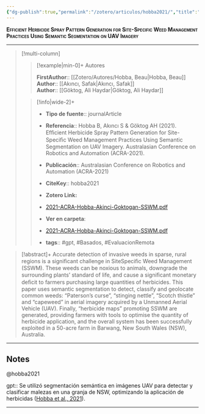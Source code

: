 ```yaml
---
{"dg-publish":true,"permalink":"/zotero/articulos/hobba2021/","title":"Efﬁcient Herbicide Spray Pattern Generation for Site-Speciﬁc Weed Management Practices Using Semantic Segmentation on UAV Imagery","tags":["#zotero"]}
---
```



<span style="font-variant:small-caps; font-weight: bold;">Efﬁcient Herbicide Spray Pattern Generation for Site-Speciﬁc Weed Management Practices Using Semantic Segmentation on UAV Imagery</span>

---


> [!multi-column]
>
>> [!example|min-0]+ Autores
>> 
>> **FirstAuthor**:: [[Zotero/Autores/Hobba, Beau\|Hobba, Beau]]  
>> **Author**:: [[Akıncı, Safak\|Akıncı, Safak]]  
>> **Author**:: [[Göktog, Ali Haydar\|Göktog, Ali Haydar]]  
 >
>
>> [!info|wide-2]+
>>
>> - **Tipo de fuente**:: journalArticle
>> - **Referencia**:: Hobba B, Akıncı S & Göktog AH (2021). Efﬁcient Herbicide Spray Pattern Generation for Site-Speciﬁc Weed Management Practices Using Semantic Segmentation on UAV Imagery. Australasian Conference on Robotics and Automation (ACRA-2021).
>> - **Publicación**:: Australasian Conference on Robotics and Automation (ACRA-2021)
>> - **CiteKey**:: hobba2021
>> - **Zotero Link:** 
>> - [2021-ACRA-Hobba-Akinci-Goktogan-SSWM.pdf](zotero://select/library/items/76FZVZID)
>>
>> - **Ver en carpeta**: 
>> - [2021-ACRA-Hobba-Akinci-Goktogan-SSWM.pdf](file://J:\OneDrive\Articulos\2021-ACRA-Hobba-Akinci-Goktogan-SSWM.pdf)
>> - **tags**:: #gpt, #Basados, #EvaluacionRemota



> [!abstract]+ 
>Accurate detection of invasive weeds in sparse, rural regions is a signiﬁcant challenge in SiteSpeciﬁc Weed Management (SSWM). These weeds can be noxious to animals, downgrade the surrounding plants’ standard of life, and cause a signiﬁcant monetary deﬁcit to farmers purchasing large quantities of herbicides. This paper uses semantic segmentation to detect, classify and geolocate common weeds: “Paterson’s curse”, “stinging nettle”, “Scotch thistle” and “capeweed” in aerial imagery acquired by a Unmanned Aerial Vehicle (UAV). Finally, “herbicide maps” promoting SSWM are generated, providing farmers with tools to optimise the quantity of herbicide application, and the overall system has been successfully exploited in a 50-acre farm in Barwang, New South Wales (NSW), Australia.


--- 

## Notes

@hobba2021

gpt:: Se utilizó segmentación semántica en imágenes UAV para detectar y clasificar malezas en una granja de NSW, optimizando la aplicación de herbicidas ([Hobba et al., 2021](zotero://select/library/items/N6LRXCLB)).






---







